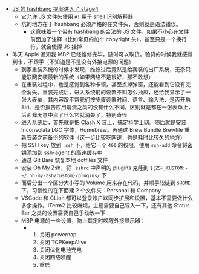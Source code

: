 - [JS 的 hashbang 提案进入了 stage4](https://www.zhihu.com/pin/1533321057531912192)
	- 它允许 JS 文件头使用 `#!` 用于 shell 识别解释器
	- 坑的地方在于 hashbang 必须严格的在文件头，否则就是语法错误。
		- 这意味着一个带有 hashbang 的合法的 JS 文件，如果不小心在文件前面加了注释（比如常见的加个 copyright 头），甚至只是一个换行符，就会使得 JS 挂掉
- 昨天 Apple 通知我 MBP 已经维修完毕，随时可以取货。验货的时候我就感觉到卡，不跟手（不知道是不是没有外接电源的问题）
	- 到家重装系统的时候才发现，维修过后竟然是给我装的出厂系统，无奈只能联网安装最新的系统（如果网络不是很好，那不敢想）
	- 在重装过程中，也是感觉到各种卡顿，甚至点掉弹窗，还能看到它没有完全消失。重装完成后，进入系统前的设置不知怎么抽风，还给我显示了一张大表单，其内容跟平常我们按步骤设置时间、语言、输入法、是否开启 Siri、是否报告应用崩溃之类的没有什么不同，区别就是都在一张表单上，后面我无意中点了什么它就消失了，特别奇怪
	- 进入系统后，首先就是把 Clash X 装上，搞定科学上网。随后就是安装 Inconsolata LGC 字体，Homebrew。再通过 Brew Bundle Brewfile 重新安装之前备份的软件（这一步比较吃网速，也是耗时比较久的地方）
	- 把 SSH key 放到 `.ssh` 下，给它一个 `400` 的权限，使用 `ssh-add` 命令将密钥添加到 ssh-agent 的高速缓存中
	- 通过 Git Bare 恢复本地 dotfiles 文件
	- 安装 Oh My Zsh，将 `.zshrc` 中声明的 plugins 克隆到 `${ZSH_CUSTOM:-~/.oh-my-zsh/custom}/plugins/` 下
	- 而后分出一个区分大小写的 Volume 用来存在代码，并顺手软链到 `$HOME` 下，习惯性的在下面建 2 个文件夹：Personal 和 Company
	- VSCode 和 CLion 都可以登录账户以同步扩展和设置，基本不需要做什么多余操作。iTerm2 比较麻烦，主题需要自己导入一下，还有其他 Status Bar 之类的设置需要自己手动改一下
	- MBP 电源的一些设置，防止其定时唤醒外接显示器：
		- 1. 关闭 powernap
		  2. 关闭 TCPKeepAlive
		  3. 关闭优化电池充电
		  4. 关闭网络唤醒
		  5. 重启
